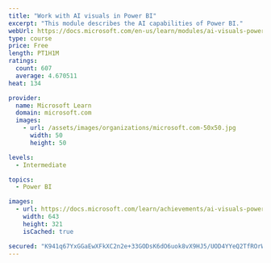 ```yaml
---
title: "Work with AI visuals in Power BI"
excerpt: "This module describes the AI capabilities of Power BI."
webUrl: https://docs.microsoft.com/en-us/learn/modules/ai-visuals-power-bi/
type: course
price: Free
length: PT1H1M
ratings:
  count: 607
  average: 4.670511
heat: 134

provider:
  name: Microsoft Learn
  domain: microsoft.com
  images:
    - url: /assets/images/organizations/microsoft.com-50x50.jpg
      width: 50
      height: 50

levels:
  - Intermediate

topics:
  - Power BI

images:
  - url: https://docs.microsoft.com/learn/achievements/ai-visuals-power-bi-social.png
    width: 643
    height: 321
    isCached: true

secured: "K941q67YxGGaEwXFkXC2n2e+33GODsK6dO6uok8vX9HJ5/UOD4YYeQ2TfROrWtJIhzcIL2K/22AaIUGLrNbHxFdZZn4Y5t7VFv0B+e9FWvK2aaMqcUQHlyQzs2zTjHhTpEwMVMHSbmWce22n230dtn/GjZ720faI7SO+i/S+r6clSEtzKsOlI0veiTiIxWLO+t3PwIk5jIVVroaS5W2LkdwxINuip4tFhrxyxZgsFyI6rckqy+6dbOWqoBnCiUxZ11HW4wGkJR3pIR+33reIe/wl2j0bvfABmvhPpFVP/8FWMwscBjLYh6+0na9TwvK983BZsmNN7eL2g5wguwLGOgurApGg9EWiM2nWFMQ+FTGdIz7O4IkqRLb8feAgH89k6IMo/0UyqUbFCflwrnfJBwGU9tnTnZ+35frdBds3cRo=;hqYvWngn6bDPsVp1zoOO1A=="
---
```



